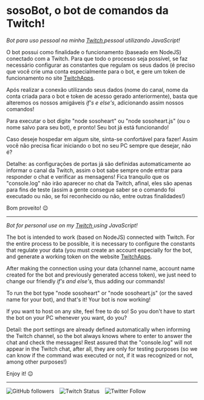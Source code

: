 # sosoBot, o bot de comandos da Twitch!

_Bot para uso pessoal na minha <a href="https://twitch.tv/holly1v4"> Twitch </a> pessoal utilizando JavaScript!_

O bot possui como finalidade o funcionamento (baseado em NodeJS) conectado com a Twitch. Para que todo o processo seja possível, se faz necessário configurar as constantes que regulam os seus dados (é preciso que você crie uma conta especialmente para o bot, e gere um token de funcionamento no site <a href="https://twitchapps.com/tmi/">TwitchApps</a>.

Após realizar a conexão utilizando seus dados (nome do canal, nome da conta criada para o bot e token de acesso gerado anteriormente), basta que alteremos os nossos amigáveis _if's e else's_, adicionando assim nossos comandos!

Para executar o bot digite "node sosoheart" ou "node sosoheart.js" (ou o nome salvo para seu bot), e pronto! Seu bot já está funcionando!

Caso deseje hospedar em algum site, sinta-se confortável para fazer! Assim você não precisa ficar iniciando o bot no seu PC sempre que desejar, não é?

Detalhe: as configurações de portas já são definidas automaticamente ao informar o canal da Twitch, assim o bot sabe sempre onde entrar para responder o chat e verificar as mensagens! Fica tranquilo que os "console.log" não irão aparecer no chat da Twitch, afinal, eles são apenas para fins de teste (assim a gente consegue saber se o comando foi executado ou não, se foi reconhecido ou não, entre outras finalidades!)

Bom proveito! 😉

---

_Bot for personal use on my <a href="https://twitch.tv/holly1v4">Twitch </a> using JavaScript!_

The bot is intended to work (based on NodeJS) connected with Twitch. For the entire process to be possible, it is necessary to configure the constants that regulate your data (you must create an account especially for the bot, and generate a working token on the website <a href="https://twitchapps.com/tmi/">TwitchApps</a>.

After making the connection using your data (channel name, account name created for the bot and previously generated access token), we just need to change our friendly _if's and else's_, thus adding our commands!

To run the bot type "node sosoheart" or "node sosoheart.js" (or the saved name for your bot), and that's it! Your bot is now working!

If you want to host on any site, feel free to do so! So you don't have to start the bot on your PC whenever you want, do you?

Detail: the port settings are already defined automatically when informing the Twitch channel, so the bot always knows where to enter to answer the chat and check the messages! Rest assured that the "console.log" will not appear in the Twitch chat, after all, they are only for testing purposes (so we can know if the command was executed or not, if it was recognized or not, among other purposes!)

Enjoy it! 😉

---

<img alt="GitHub followers" src="https://img.shields.io/github/followers/gutoso?style=social"> ⠀<img alt="Twitch Status" src="https://img.shields.io/twitch/status/holly1v4?style=social"> ⠀<img alt="Twitter Follow" src="https://img.shields.io/twitter/follow/gutolanjoni?style=social">
